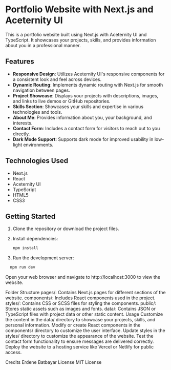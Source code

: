 # Portfolio Website with Next.js and Aceternity UI

This is a portfolio website built using Next.js with Aceternity UI and TypeScript. It showcases your projects, skills, and provides information about you in a professional manner.

## Features

- **Responsive Design**: Utilizes Aceternity UI's responsive components for a consistent look and feel across devices.
- **Dynamic Routing**: Implements dynamic routing with Next.js for smooth navigation between pages.
- **Project Showcase**: Displays your projects with descriptions, images, and links to live demos or GitHub repositories.
- **Skills Section**: Showcases your skills and expertise in various technologies and tools.
- **About Me**: Provides information about you, your background, and interests.
- **Contact Form**: Includes a contact form for visitors to reach out to you directly.
- **Dark Mode Support**: Supports dark mode for improved usability in low-light environments.

## Technologies Used

- Next.js
- React
- Aceternity UI
- TypeScript
- HTML5
- CSS3

## Getting Started

1. Clone the repository or download the project files.

2. Install dependencies:

   ```bash
   npm install
3. Run the development server:
  ```bash
    npm run dev
  ```




Open your web browser and navigate to http://localhost:3000 to view the website.

Folder Structure
pages/: Contains Next.js pages for different sections of the website.
components/: Includes React components used in the project.
styles/: Contains CSS or SCSS files for styling the components.
public/: Stores static assets such as images and fonts.
data/: Contains JSON or TypeScript files with project data or other static content.
Usage
Customize the content in the data/ directory to showcase your projects, skills, and personal information.
Modify or create React components in the components/ directory to customize the user interface.
Update styles in the styles/ directory to customize the appearance of the website.
Test the contact form functionality to ensure messages are delivered correctly.
Deploy the website to a hosting service like Vercel or Netlify for public access.




Credits
Erdene Batbayar
License
MIT License

